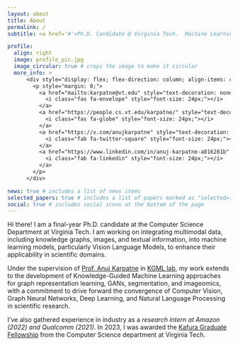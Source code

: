 ```yaml
---
layout: about
title: About
permalink: /
subtitle: <a href='#'>Ph.D. Candidate @ Virginia Tech.  Machine Learning Researcher.</a>

profile:
  align: right
  image: profile_pic.jpg
  image_circular: true # crops the image to make it circular
  more_info: >
      <div style="display: flex; flex-direction: column; align-items: center; justify-content: center; height: 100%;">
        <p style="margin: 0;">
          <a href="mailto:karpatne@vt.edu" style="text-decoration: none; color: #D44638; margin: 0 10px;">
            <i class="fas fa-envelope" style="font-size: 24px;"></i>
          </a>
          <a href="https://people.cs.vt.edu/karpatne/" style="text-decoration: none; color: #0a7cdb; margin: 0 10px;">
            <i class="fas fa-globe" style="font-size: 24px;"></i>
          </a>
          <a href="https://x.com/anujkarpatne" style="text-decoration: none; color: #1DA1F2; margin: 0 10px;">
            <i class="fab fa-twitter-square" style="font-size: 24px;"></i>
          </a>
          <a href="https://www.linkedin.com/in/anuj-karpatne-a816281b" style="text-decoration: none; color: #0077b5; margin: 0 10px;">
            <i class="fab fa-linkedin" style="font-size: 24px;"></i>
          </a>
        </p>
      </div>

news: true # includes a list of news items
selected_papers: true # includes a list of papers marked as "selected={true}"
social: true # includes social icons at the bottom of the page
---
```


Hi there! I am a final-year Ph.D. candidate at the Computer Science Department at Virginia Tech. I am working on integrating multimodal data, including knowledge graphs, images, and textual information, into machine learning models, particularly Vision Language Models, to enhance their applicability in scientific domains.

Under the supervision of [Prof. Anuj Karpatne](https://people.cs.vt.edu/karpatne/) in [KGML lab](https://kgml-lab.github.io/), my work extends to the development of Knowledge-Guided Machine Learning approaches for graph representation learning, GANs, segmentation, and imageomics, with a commitment to drive forward the convergence of Computer Vision, Graph Neural Networks, Deep Learning, and Natural Language Processing in scientific research.

I've also gathered experience in industry as a *research intern at Amazon (2022) and Qualcomm (2021)*. In 2023, I was awarded the [Kafura Graduate Fellowship](https://cs.vt.edu/Graduate/Funding/fellowships.html) from the Computer Science department at Virginia Tech.